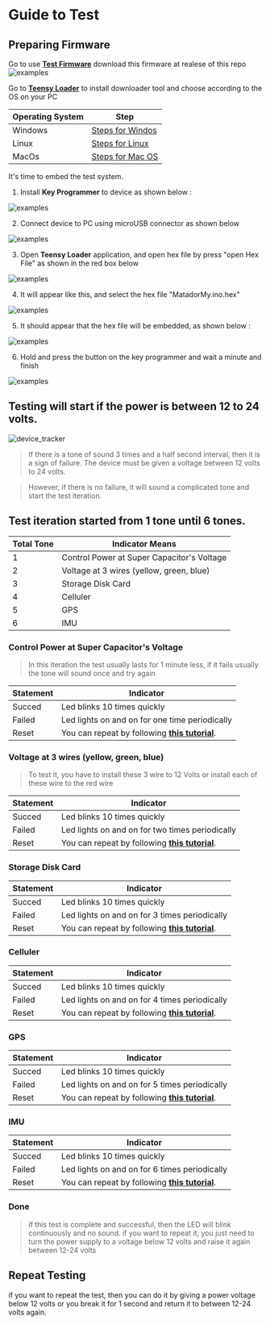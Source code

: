 # Guide to Test
## Preparing Firmware

Go to use **[Test Firmware](https://github.com/WidyaAi/TestTracker/releases)** download this firmware at realese of this repo
![examples](/docs/release.png)

Go to **[Teensy Loader](https://www.pjrc.com/teensy/loader.html)** to install downloader tool and choose according to the OS on your PC

Operating System|Step                                                             |
----------------|-----------------------------------------------------------------|
Windows         |[Steps for Windos](https://www.pjrc.com/teensy/loader_win10.html)|
Linux           |[Steps for Linux](https://www.pjrc.com/teensy/loader_linux.html) |
MacOs           |[Steps for Mac OS](https://www.pjrc.com/teensy/loader_mac.html)  |

It's time to embed the test system.

1. Install **Key Programmer** to device as shown below : 

![examples](/docs/install_key_.jpg)

2. Connect device to PC using microUSB connector as shown below

![examples](/docs/connect_to_pc_.jpg)

3. Open **Teensy Loader** application, and open hex file by press "open Hex File" as shown in the red box below 

![examples](/docs/teensyloader.png)

4. It will appear like this, and select the hex file "MatadorMy.ino.hex" 

![examples](/docs/select_hex_file.png)

5. It should appear that the hex file will be embedded, as shown below :

![examples](/docs/teensyloader_1.png)

6. Hold and press the button on the key programmer and wait a minute and finish

![examples](/docs/press_button_.jpg)

## Testing will start if the power is between 12 to 24 volts.

![device_tracker](/docs/device_tracker.png)

> If there is a tone of sound 3 times and a half second interval, then it is a sign of failure. The device must be given a voltage between 12 volts to 24 volts.

> However, if there is no failure, it will sound a complicated tone and start the test iteration.

## Test iteration started from 1 tone until 6 tones.

Total Tone    | Indicator Means
------------- | -------------
1             | Control Power at Super Capacitor's Voltage
2             | Voltage at 3 wires (yellow, green, blue)
3             | Storage Disk Card
4             | Celluler
5             | GPS
6             | IMU

### Control Power at Super Capacitor's Voltage

> In this iteration the test usually lasts for 1 minute less, if it fails usually the tone will sound once and try again

Statement | Indicator
----------| ----------
Succed    | Led blinks 10 times quickly
Failed    | Led lights on and on for one time periodically
Reset     | You can repeat by following **[this tutorial](/README.md#repeat-testing)**.

### Voltage at 3 wires (yellow, green, blue)

> To test it, you have to install these 3 wire to 12 Volts or install each of these wire to the red wire

Statement | Indicator
----------| ----------
Succed    | Led blinks 10 times quickly
Failed    | Led lights on and on for two times periodically
Reset     | You can repeat by following **[this tutorial](/README.md#repeat-testing)**.

### Storage Disk Card

Statement | Indicator
----------| ----------
Succed    | Led blinks 10 times quickly
Failed    | Led lights on and on for 3 times periodically
Reset     | You can repeat by following **[this tutorial](/README.md#repeat-testing)**.

### Celluler

Statement | Indicator
----------| ----------
Succed    | Led blinks 10 times quickly
Failed    | Led lights on and on for 4 times periodically
Reset     | You can repeat by following **[this tutorial](/README.md#repeat-testing)**.

### GPS

Statement | Indicator
----------| ----------
Succed    | Led blinks 10 times quickly
Failed    | Led lights on and on for 5 times periodically
Reset     | You can repeat by following **[this tutorial](/README.md#repeat-testing)**.

### IMU

Statement | Indicator
----------| ----------
Succed    | Led blinks 10 times quickly
Failed    | Led lights on and on for 6 times periodically
Reset     | You can repeat by following **[this tutorial](/README.md#repeat-testing)**.

### Done
> if this test is complete and successful, then the LED will blink continuously and no sound.
> if you want to repeat it, you just need to turn the power supply to a voltage below 12 volts and raise it again between 12-24 volts

## Repeat Testing
if you want to repeat the test, then you can do it by giving a power voltage below 12 volts or you break it for 1 second and return it to between 12-24 volts again.
